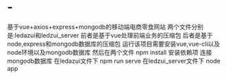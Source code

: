 # -
基于vue+axios+express+mongodb的移动端电商零食网站
两个文件分别是:ledazui和ledzui_server
前者是基于vue处理前端业务的压缩包
后者是基于node,express和mongodb数据库的压缩包
运行该项目需要安装vue,vue-cli以及node环境以及mongodb数据库
然后在两个文件 npm install 安装依赖项
连接mongodb数据库
在ledazui文件下 npm run serve 
在ledzui_server文件下 node app
